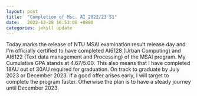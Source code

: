 ```yaml
---
layout: post
title:  "Completion of Msc. AI 2022/23 S1"
date:   2022-12-28 16:53:08 +0800
categories: jekyll update
---
```

Today marks the release of NTU MSAI examination result release day and I'm officially certified to have completed AI6128 (Urban Computing) and AI6122 (Text data management and Processing) of the MSAI program. My Cumulative GPA stands at 4.67/5.00. 
This also means that I have completed 18AU out of 30AU required for graduation. 
On track to graduate by July 2023 or December 2023. 
If a good offer arises early, I will target to complete the program faster. Otherwise the plan is to have a steady journey until December 2023. 

